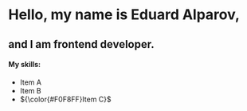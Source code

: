 # Hello, my name is Eduard Alparov, 

## and I am frontend developer.

#### My skills:

- Item A
- Item B
- ${\color{#F0F8FF}Item C}$
